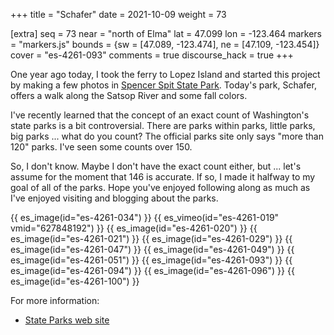 +++
title = "Schafer"
date = 2021-10-09
weight = 73

[extra]
seq = 73
near = "north of Elma"
lat = 47.099
lon = -123.464
markers = "markers.js"
bounds = {sw = [47.089, -123.474], ne = [47.109, -123.454]}
cover = "es-4261-093"
comments = true
discourse_hack = true
+++

One year ago today, I took the ferry to Lopez Island and started this project by making a few photos in [Spencer Spit State Park](../spencer-spit). Today's park, Schafer, offers a walk along the Satsop River and some fall colors.

<!-- more -->

I've recently learned that the concept of an exact count of Washington's state parks is a bit controversial. There are parks within parks, little parks, big parks ... what do you count? The official parks site only says "more than 120" parks. I've seen some counts over 150.

So, I don't know. Maybe I don't have the exact count either, but ... let's assume for the moment that 146 is accurate. If so, I made it halfway to my goal of all of the parks. Hope you've enjoyed following along as much as I've enjoyed visiting and blogging about the parks.

{{ es_image(id="es-4261-034") }}
{{ es_vimeo(id="es-4261-019" vmid="627848192") }}
{{ es_image(id="es-4261-020") }}
{{ es_image(id="es-4261-021") }}
{{ es_image(id="es-4261-029") }}
{{ es_image(id="es-4261-047") }}
{{ es_image(id="es-4261-049") }}
{{ es_image(id="es-4261-051") }}
{{ es_image(id="es-4261-093") }}
{{ es_image(id="es-4261-094") }}
{{ es_image(id="es-4261-096") }}
{{ es_image(id="es-4261-100") }}

For more information:

* [State Parks web site](https://parks.state.wa.us/580/Schafer)
